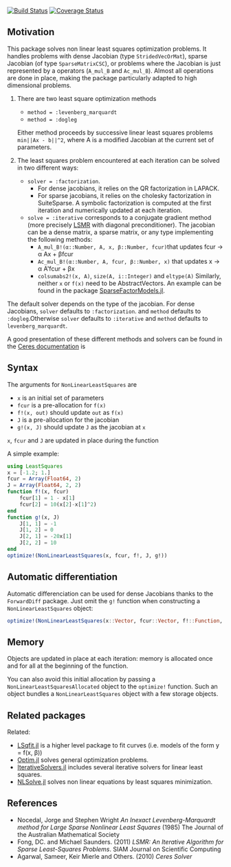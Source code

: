 [![Build Status](https://travis-ci.org/matthieugomez/LeastSquaresOptim.jl.svg?branch=master)](https://travis-ci.org/matthieugomez/LeastSquaresOptim.jl)
[![Coverage Status](https://coveralls.io/repos/matthieugomez/LeastSquaresOptim.jl/badge.svg?branch=master&service=github)](https://coveralls.io/github/matthieugomez/LeastSquaresOptim.jl?branch=master)
## Motivation

This package solves non linear least squares optimization problems. It handles problems with dense Jacobian (type `StridedVecOrMat`), sparse Jacobian (of type `SparseMatrixCSC`), or problems where the Jacobian is just represented by a operators (`A_mul_B` and `Ac_mul_B`). Almost all operations are done in place, making the package particularly adapted to high dimensional problems.

1. There are two least square optimization methods

	- `method = :levenberg_marquardt`
	- `method = :dogleg`

	Either method proceeds by successive linear least squares problems `min||Ax - b||^2`, where A is a modified Jacobian at the current set of parameters.

2. The least squares problem encountered at each iteration can be solved in two different ways:

	- `solver = :factorization`. 
		- For dense jacobians, it relies on the QR factorization in LAPACK.
		- For sparse jacobians, it relies on the cholesky factorization in SuiteSparse. A symbolic factorization is computed at the first iteration and numerically updated at each iteration.
	- `solve = :iterative` corresponds to a conjugate gradient method (more precisely [LSMR]([http://web.stanford.edu/group/SOL/software/lsmr/) with diagonal preconditioner). The jacobian can be a dense matrix, a sparse matrix, or any type implementing the following methods:
		- `A_mul_B!(α::Number, A, x, β::Number, fcur)`that  updates fcur -> α Ax + βfcur
		- `Ac_mul_B!(α::Number, A, fcur, β::Number, x)` that updates x -> α A'fcur + βx
		- `colsumabs2!(x, A)`, `size(A, i::Integer)` and `eltype(A)`
		Similarly, neither `x` or `f(x)` need to be AbstractVectors. An example can be found in the package [SparseFactorModels.jl](https://github.com/matthieugomez/SparseFactorModels.jl).

The default solver depends on the type of the jacobian. For dense Jacobians, `solver` defaults to `:factorization`. and `method` defaults to `:dogleg`.Otherwise `solver` defaults to `:iterative` and `method` defaults to `levenberg_marquardt`.

A good presentation of these different methods and solvers can be found in the [Ceres documentation](http://ceres-solver.org/solving.html) is

## Syntax
The arguments for `NonLinearLeastSquares` are
 - `x` is an initial set of parameters
 - `fcur` is a pre-allocation for `f(x)`
 - `f!(x, out)` should update `out` as `f(x)`
 - `J` is a pre-allocation for the jacobian
 - `g!(x, J)` should update `J` as the jacobian  at `x`

`x`, `fcur` and `J` are updated in place during the function

A simple example:
```julia
using LeastSquares
x = [-1.2; 1.]
fcur = Array(Float64, 2)
J = Array(Float64, 2, 2)
function f!(x, fcur)
	fcur[1] = 1 - x[1]
	fcur[2] = 10(x[2]-x[1]^2)
end
function g!(x, J)
	J[1, 1] = -1
	J[1, 2] = 0
	J[2, 1] = -20x[1]
	J[2, 2] = 10
end
optimize!(NonLinearLeastSquares(x, fcur, f!, J, g!))
```

## Automatic differentiation
Automatic differenciation can be used for dense Jacobians thanks to the `ForwardDiff` package. 
Just omit the `g!` function when constructing a `NonLinearLeastSquares` object:

```julia
optimize!(NonLinearLeastSquares(x::Vector, fcur::Vector, f!::Function, J::Matrix))
```

## Memory 

Objects are updated in place at each iteration: memory is allocated once and for all at the beginning of the function. 

You can also avoid this initial allocation by passing a  `NonLinearLeastSquaresAllocated` object to the `optimize!` function. Such an object bundles a `NonLinearLeastSquares` object with a few storage objects.


## Related packages
Related:
- [LSqfit.jl](https://github.com/JuliaOpt/LsqFit.jl) is a higher level package to fit curves (i.e. models of the form y = f(x, β))
- [Optim.jl](https://github.com/JuliaOpt/Optim.jl) solves general optimization problems.
- [IterativeSolvers.jl](https://github.com/JuliaLang/IterativeSolvers.jl) includes several iterative solvers for linear least squares.
- [NLSolve.jl](https://github.com/EconForge/NLsolve.jl) solves non linear equations by least squares minimization.


## References
- Nocedal, Jorge and Stephen Wright *An Inexact Levenberg-Marquardt method for Large Sparse Nonlinear Least Squares*  (1985) The Journal of the Australian Mathematical Society
- Fong, DC. and Michael Saunders. (2011) *LSMR: An Iterative Algorithm for Sparse Least-Squares Problems*.  SIAM Journal on Scientific Computing
- Agarwal, Sameer, Keir Mierle and Others. (2010) *Ceres Solver*

